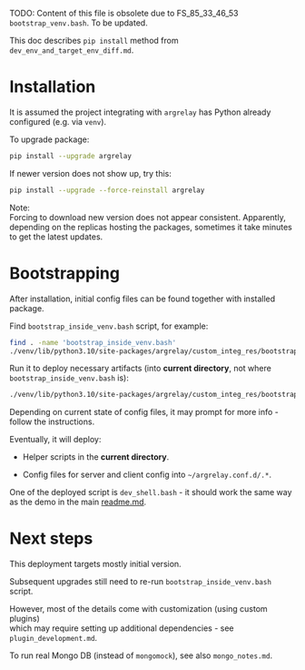 
TODO: Content of this file is obsolete due to FS_85_33_46_53 `bootstrap_venv.bash`. To be updated.

This doc describes `pip install` method from `dev_env_and_target_env_diff.md`.

# Installation

It is assumed the project integrating with `argrelay` has Python already configured (e.g. via `venv`).

To upgrade package:

```sh
pip install --upgrade argrelay
```

If newer version does not show up, try this:

```sh
pip install --upgrade --force-reinstall argrelay
```

Note:<br/>
Forcing to download new version does not appear consistent.
Apparently, depending on the replicas hosting the packages,
sometimes it take minutes to get the latest updates.

# Bootstrapping

After installation, initial config files can be found
together with installed package.

Find `bootstrap_inside_venv.bash` script, for example:

```sh
find . -name 'bootstrap_inside_venv.bash'
./venv/lib/python3.10/site-packages/argrelay/custom_integ_res/bootstrap_inside_venv.bash
```

Run it to deploy necessary artifacts
(into **current directory**, not where `bootstrap_inside_venv.bash` is):

```sh
./venv/lib/python3.10/site-packages/argrelay/custom_integ_res/bootstrap_inside_venv.bash
```

Depending on current state of config files, it may prompt for more info - follow the instructions.

Eventually, it will deploy:

*   Helper scripts in the **current directory**.

*   Config files for server and client config into `~/argrelay.conf.d/.*`.

One of the deployed script is `dev_shell.bash` -
it should work the same way as the demo in the main [readme.md][root_readme.md].

# Next steps

This deployment targets mostly initial version.

Subsequent upgrades still need to re-run `bootstrap_inside_venv.bash` script.

However, most of the details come with customization (using custom plugins)<br/>
which may require setting up additional dependencies - see `plugin_development.md`.

To run real Mongo DB (instead of `mongomock`), see also `mongo_notes.md`.

[root_readme.md]: ../../readme.md
